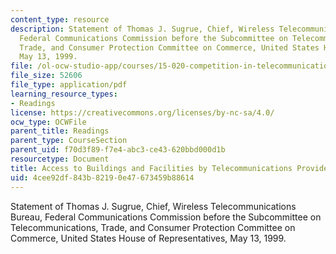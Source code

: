 ```yaml
---
content_type: resource
description: Statement of Thomas J. Sugrue, Chief, Wireless Telecommunications Bureau,
  Federal Communications Commission before the Subcommittee on Telecommunications,
  Trade, and Consumer Protection Committee on Commerce, United States House of Representatives,
  May 13, 1999.
file: /ol-ocw-studio-app/courses/15-020-competition-in-telecommunications-fall-2003/4cee92df843b82190e47673459b88614_fcc_sugrue_statement.pdf
file_size: 52606
file_type: application/pdf
learning_resource_types:
- Readings
license: https://creativecommons.org/licenses/by-nc-sa/4.0/
ocw_type: OCWFile
parent_title: Readings
parent_type: CourseSection
parent_uid: f70d3f89-f7e4-abc3-ce43-620bbd000d1b
resourcetype: Document
title: Access to Buildings and Facilities by Telecommunications Providers
uid: 4cee92df-843b-8219-0e47-673459b88614
---
```

Statement of Thomas J. Sugrue, Chief, Wireless Telecommunications Bureau, Federal Communications Commission before the Subcommittee on Telecommunications, Trade, and Consumer Protection Committee on Commerce, United States House of Representatives, May 13, 1999.